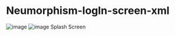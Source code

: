 # Neumorphism-logIn-screen-xml
![image](https://user-images.githubusercontent.com/86877145/183239208-29aae220-bb00-4b7e-aa26-8228befc5758.png)
![image](https://user-images.githubusercontent.com/86877145/183239054-c5ed3a00-a9b1-4d76-8aee-09d0db0d993a.png)
Splash Screen


